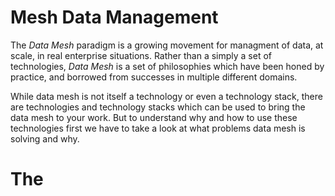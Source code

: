 # Mesh Data Management

The *Data Mesh* paradigm is a growing movement for managment of data,
at scale, in real enterprise situations. Rather than a simply a set of
technologies, *Data Mesh* is a set of philosophies which have been
honed by practice, and borrowed from successes in multiple different
domains.

While data mesh is not itself a technology or even a technology stack,
there are technologies and technology stacks which can be used to
bring the data mesh to your work. But to understand why and how to use
these technologies first we have to take a look at what problems data
mesh is solving and why.

# The 
